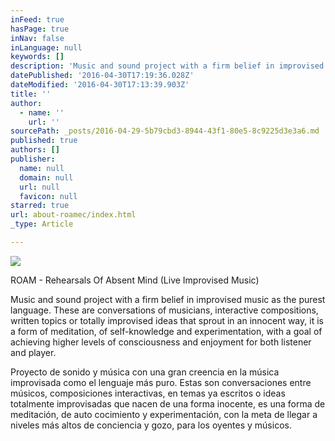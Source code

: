 ```yaml
---
inFeed: true
hasPage: true
inNav: false
inLanguage: null
keywords: []
description: 'Music and sound project with a firm belief in improvised music as the purest language. These are conversations of musicians, interactive compositions, written topics or totally improvised ideas that sprout in an innocent way, it is a form of meditation, of self-knowledge and experimentation, with a goal of achieving higher levels of consciousness and enjoyment for both listener and player.'
datePublished: '2016-04-30T17:19:36.028Z'
dateModified: '2016-04-30T17:13:39.903Z'
title: ''
author:
  - name: ''
    url: ''
sourcePath: _posts/2016-04-29-5b79cbd3-8944-43f1-80e5-8c9225d3e3a6.md
published: true
authors: []
publisher:
  name: null
  domain: null
  url: null
  favicon: null
starred: true
url: about-roamec/index.html
_type: Article

---
```

![](https://the-grid-user-content.s3-us-west-2.amazonaws.com/2017ae90-ae57-4e73-9a1b-7f136d89ae13.jpg)

ROAM - Rehearsals Of Absent Mind (Live Improvised Music)

Music and sound project with a firm belief in improvised music as the purest language. These are conversations of musicians, interactive compositions, written topics or totally improvised ideas that sprout in an innocent way, it is a form of meditation, of self-knowledge and experimentation, with a goal of achieving higher levels of consciousness and enjoyment for both listener and player.

Proyecto de sonido y música con una gran creencia en la música improvisada como el lenguaje más puro. Estas son conversaciones entre músicos, composiciones interactivas, en temas ya escritos o ideas totalmente improvisadas que nacen de una forma inocente, es una forma de meditación, de auto cocimiento y experimentación, con la meta de llegar a niveles más altos de conciencia y gozo, para los oyentes y músicos.